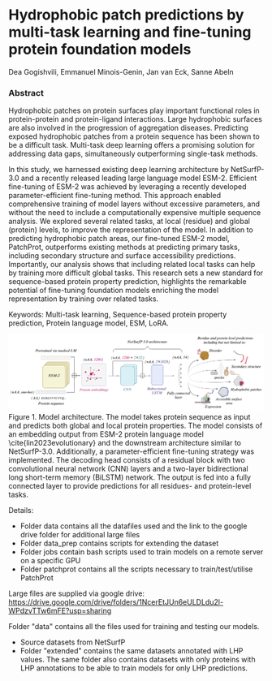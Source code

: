 # Hydrophobic patch predictions by multi-task learning and fine-tuning protein foundation models

Dea Gogishvili, Emmanuel Minois-Genin, Jan van Eck, Sanne Abeln

### Abstract

Hydrophobic patches on protein surfaces play important functional roles in protein-protein and protein-ligand interactions. Large hydrophobic surfaces are also involved in the progression of aggregation diseases. Predicting exposed hydrophobic patches from a protein sequence has been shown to be a difficult task. Multi-task deep learning offers a promising solution for addressing data gaps, simultaneously outperforming single-task methods.

In this study, we harnessed existing deep learning architecture by NetSurfP-3.0 and a recently released leading large language model ESM-2. Efficient fine-tuning of ESM-2 was achieved by leveraging a recently developed parameter-efficient fine-tuning method. This approach enabled comprehensive training of model layers without excessive parameters, and without the need to include a computationally expensive multiple sequence analysis. We explored several related tasks, at local (residue) and global (protein) levels, to improve the representation of the model. In addition to predicting hydrophobic patch areas, our fine-tuned ESM-2 model, PatchProt, outperforms existing methods at predicting primary tasks, including secondary structure and surface accessibility predictions. Importantly, our analysis shows that including related local tasks can help by training more difficult global tasks. This research sets a new standard for sequence-based protein property prediction, highlights the remarkable potential of fine-tuning foundation models enriching the model representation by training over related tasks.

Keywords: Multi-task learning, Sequence-based protein property prediction, Protein language model, ESM, LoRA.

![image](/figures/model.png)
Figure 1. Model architecture. The model takes protein sequence as input and predicts both global and local protein properties. The model consists of an embedding output from ESM-2 protein language model \cite{lin2023evolutionary} and the downstream architecture similar to NetSurfP-3.0. Additionally, a parameter-efficient fine-tuning strategy was implemented. The decoding head consists of a residual block with two convolutional neural network (CNN) layers and a two-layer bidirectional long short-term memory (BiLSTM) network. The output is fed into a fully connected layer to provide predictions for all residues- and protein-level tasks.

Details:

- Folder data contains all the datafiles used and the link to the google drive folder for additional large files
- Folder data_prep contains scripts for extending the dataset
- Folder jobs contain bash scripts used to train models on a remote server on a specific GPU
- Folder patchprot contains all the scripts necessary to train/test/utilise PatchProt

Large files are supplied via google drive: https://drive.google.com/drive/folders/1NcerEtJUn6eULDLdu2l-WPdzvTTw6mFE?usp=sharing

Folder "data" contains all the files used for training and testing our models. 
- Source datasets from NetSurfP
- Folder "extended" contains the same datasets annotated with LHP values. The same folder also contains datasets with only proteins with LHP annotations to be able to train models for only LHP predictions. 